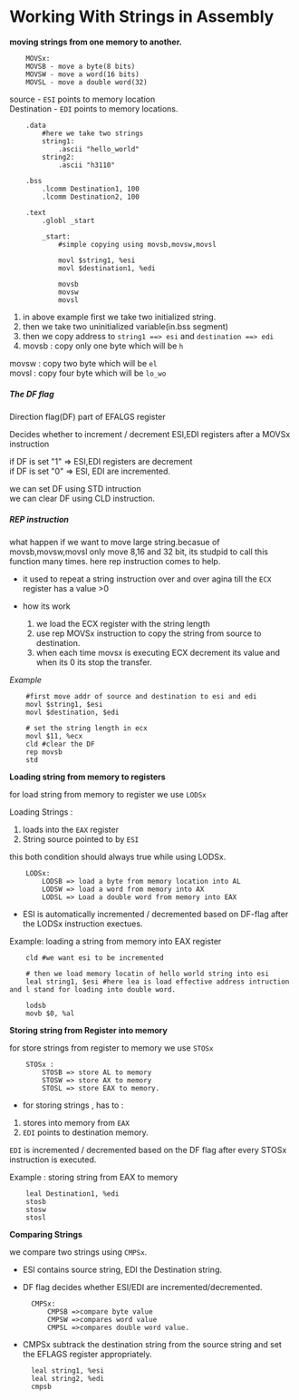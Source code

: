 # Working With Strings in Assembly

**moving strings from one memory to another.**

		MOVSx:
		MOVSB - move a byte(8 bits)
		MOVSW - move a word(16 bits)
		MOVSL - move a double word(32)

source - `ESI` points to memory location<br>
Destination - `EDI` points to memory locations.

		.data
			#here we take two strings
			string1:
				.ascii "hello_world"
			string2:
				.ascii "h3110"

		.bss
			.lcomm Destination1, 100
			.lcomm Destination2, 100

		.text
			.globl _start

			_start:
				#simple copying using movsb,movsw,movsl

				movl $string1, %esi
				movl $destination1, %edi

				movsb
				movsw
				movsl

1. in above example first we take two initialized string.
2. then we take two uninitialized variable(in.bss segment)
3. then we copy address to `string1 ==> esi` and `destination ==> edi`
4. movsb : copy only one byte which will be `h`<br>

movsw : copy two byte which will be `el`<br>
movsl : copy four byte which will be `lo_wo`

##### The DF flag

Direction flag(DF) part of EFALGS register

Decides whether to increment / decrement ESI,EDI registers after a MOVSx instruction

if DF is set "1" => ESI,EDI registers are decrement</br>
if DF is set "0" => ESI, EDI are  incremented.

we can set DF using STD intruction<br>
we can clear DF using CLD instruction.

##### REP instruction

what happen if we want to move large string.becasue of movsb,movsw,movsl only move 8,16 and 32 bit, its studpid to call this function many times. here rep instruction comes to help.

- it used to repeat a string instruction over and over agina till the `ECX` register has a value >0

- how its work
	1. we load the ECX register with the string length
	2. use rep MOVSx instruction to copy the string from source to destination.
	3.  when each time movsx is executing ECX decrement its value and when its 0 its stop the transfer.

*Example*

		#first move addr of source and destination to esi and edi
		movl $string1, $esi
		movl $destination, $edi

		# set the string length in ecx
		movl $11, %ecx
		cld #clear the DF
		rep movsb 
		std


**Loading string from memory to registers** 

for load string from memory to register we use `LODSx`

Loading Strings :

1. loads into the `EAX` register
2. String source pointed to by `ESI`

this both condition should always true while using LODSx.

		LODSx:
			LODSB => load a byte from memory location into AL
			LODSW => load a word from memory into AX
			LODSL => Load a double word from memory into EAX

- ESI is automatically incremented / decremented based on DF-flag after the LODSx instruction exectues.

Example: loading a string from memory into EAX register

		cld #we want esi to be incremented

		# then we load memory locatin of hello world string into esi
		leal string1, $esi #here lea is load effective address intruction and l stand for loading into double word.

		lodsb
		movb $0, %al 

**Storing string from Register into memory**

for store strings from register to memory we use `STOSx`

		STOSx :
			STOSB => store AL to memory
			STOSW => store AX to memory
			STOSL => store EAX to memory.

- for storing strings , has to :
1. stores into memory from `EAX`
2. `EDI` points to destination memory. 

`EDI` is incremented / decremented based on the DF flag after every STOSx instruction is executed.

Example : storing string from EAX to memory

		leal Destination1, %edi
		stosb
		stosw 
		stosl 


**Comparing Strings**

we compare two strings using `CMPSx`.

- ESI contains source string, EDI the Destination string.
- DF flag decides whether ESI/EDI are incremented/decremented.

		CMPSx:
			CMPSB =>compare byte value
			CMPSW =>compares word value
			CMPSL =>compares double word value.

- CMPSx subtrack the destination string from the source string and set the EFLAGS register appropriately.

		leal string1, %esi
		leal string2, %edi
		cmpsb 

